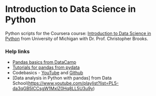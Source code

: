 # Introduction to Data Science in Python
Python scripts for the Coursera course: [Introduction to Data Science in Python](https://www.coursera.org/learn/python-data-analysis) from University of Michigan with Dr. Prof. Christopher Brooks.
### Help links
* [Pandas basics from DataCamp](https://assets.datacamp.com/blog_assets/PandasPythonForDataScience.pdf)
* [Tutorials for pandas from pydata](http://pandas.pydata.org/pandas-docs/stable/tutorials.html)
* Codebasics - [YouTube](https://www.youtube.com/watch?v=CmorAWRsCAw&index=1&list=PLeo1K3hjS3uuASpe-1LjfG5f14Bnozjwy) and [Github](https://github.com/codebasics/py/tree/master/pandas)
* [Data analysis in Python with pandas] from Data School(https://www.youtube.com/playlist?list=PL5-da3qGB5ICCsgW1MxlZ0Hq8LL5U3u9y)
